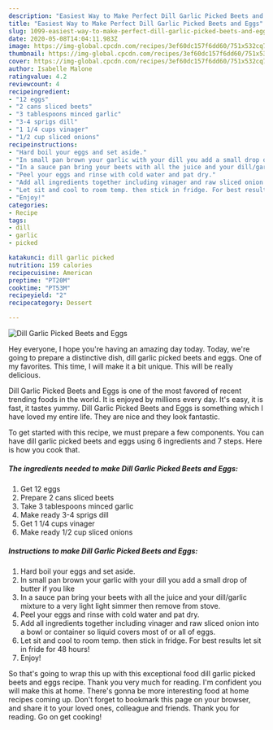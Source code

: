 ```yaml
---
description: "Easiest Way to Make Perfect Dill Garlic Picked Beets and Eggs"
title: "Easiest Way to Make Perfect Dill Garlic Picked Beets and Eggs"
slug: 1099-easiest-way-to-make-perfect-dill-garlic-picked-beets-and-eggs
date: 2020-05-08T14:04:11.983Z
image: https://img-global.cpcdn.com/recipes/3ef60dc157f6dd60/751x532cq70/dill-garlic-picked-beets-and-eggs-recipe-main-photo.jpg
thumbnail: https://img-global.cpcdn.com/recipes/3ef60dc157f6dd60/751x532cq70/dill-garlic-picked-beets-and-eggs-recipe-main-photo.jpg
cover: https://img-global.cpcdn.com/recipes/3ef60dc157f6dd60/751x532cq70/dill-garlic-picked-beets-and-eggs-recipe-main-photo.jpg
author: Isabelle Malone
ratingvalue: 4.2
reviewcount: 4
recipeingredient:
- "12 eggs"
- "2 cans sliced beets"
- "3 tablespoons minced garlic"
- "3-4 sprigs dill"
- "1 1/4 cups vinager"
- "1/2 cup sliced onions"
recipeinstructions:
- "Hard boil your eggs and set aside."
- "In small pan brown your garlic with your dill you add a small drop of butter if you like"
- "In a sauce pan bring your beets with all the juice and your dill/garlic mixture to a very light light simmer then remove from stove."
- "Peel your eggs and rinse with cold water and pat dry."
- "Add all ingredients together including vinager and raw sliced onion into a bowl or container so liquid covers most of or all of eggs."
- "Let sit and cool to room temp. then stick in fridge. For best results let sit in fride for 48 hours!"
- "Enjoy!"
categories:
- Recipe
tags:
- dill
- garlic
- picked

katakunci: dill garlic picked 
nutrition: 159 calories
recipecuisine: American
preptime: "PT20M"
cooktime: "PT53M"
recipeyield: "2"
recipecategory: Dessert

---
```



![Dill Garlic Picked Beets and Eggs](https://img-global.cpcdn.com/recipes/3ef60dc157f6dd60/751x532cq70/dill-garlic-picked-beets-and-eggs-recipe-main-photo.jpg)

Hey everyone, I hope you're having an amazing day today. Today, we're going to prepare a distinctive dish, dill garlic picked beets and eggs. One of my favorites. This time, I will make it a bit unique. This will be really delicious.



Dill Garlic Picked Beets and Eggs is one of the most favored of recent trending foods in the world. It is enjoyed by millions every day. It's easy, it is fast, it tastes yummy. Dill Garlic Picked Beets and Eggs is something which I have loved my entire life. They are nice and they look fantastic.


To get started with this recipe, we must prepare a few components. You can have dill garlic picked beets and eggs using 6 ingredients and 7 steps. Here is how you cook that.

<!--inarticleads1-->

##### The ingredients needed to make Dill Garlic Picked Beets and Eggs:

1. Get 12 eggs
1. Prepare 2 cans sliced beets
1. Take 3 tablespoons minced garlic
1. Make ready 3-4 sprigs dill
1. Get 1 1/4 cups vinager
1. Make ready 1/2 cup sliced onions




<!--inarticleads2-->

##### Instructions to make Dill Garlic Picked Beets and Eggs:

1. Hard boil your eggs and set aside.
1. In small pan brown your garlic with your dill you add a small drop of butter if you like
1. In a sauce pan bring your beets with all the juice and your dill/garlic mixture to a very light light simmer then remove from stove.
1. Peel your eggs and rinse with cold water and pat dry.
1. Add all ingredients together including vinager and raw sliced onion into a bowl or container so liquid covers most of or all of eggs.
1. Let sit and cool to room temp. then stick in fridge. For best results let sit in fride for 48 hours!
1. Enjoy!




So that's going to wrap this up with this exceptional food dill garlic picked beets and eggs recipe. Thank you very much for reading. I'm confident you will make this at home. There's gonna be more interesting food at home recipes coming up. Don't forget to bookmark this page on your browser, and share it to your loved ones, colleague and friends. Thank you for reading. Go on get cooking!
